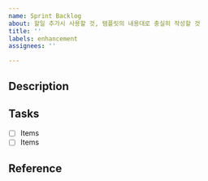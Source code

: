 ```yaml
---
name: Sprint Backlog
about: 할일 추가시 사용할 것, 템플릿의 내용대로 충실히 작성할 것
title: ''
labels: enhancement
assignees: ''

---
```


## Description

## Tasks

- [ ] Items
- [ ] Items

## Reference
